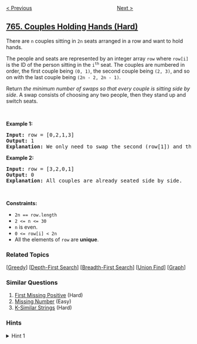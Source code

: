 <!--|This file generated by command(leetcode description); DO NOT EDIT.    |-->
<!--+----------------------------------------------------------------------+-->
<!--|@author    openset <openset.wang@gmail.com>                           |-->
<!--|@link      https://github.com/openset                                 |-->
<!--|@home      https://github.com/openset/leetcode                        |-->
<!--+----------------------------------------------------------------------+-->

[< Previous](../largest-plus-sign "Largest Plus Sign")
　　　　　　　　　　　　　　　　
[Next >](../toeplitz-matrix "Toeplitz Matrix")

## [765. Couples Holding Hands (Hard)](https://leetcode.com/problems/couples-holding-hands "情侣牵手")

<p>There are <code>n</code> couples sitting in <code>2n</code> seats arranged in a row and want to hold hands.</p>

<p>The people and seats are represented by an integer array <code>row</code> where <code>row[i]</code> is the ID of the person sitting in the <code>i<sup>th</sup></code> seat. The couples are numbered in order, the first couple being <code>(0, 1)</code>, the second couple being <code>(2, 3)</code>, and so on with the last couple being <code>(2n - 2, 2n - 1)</code>.</p>

<p>Return <em>the minimum number of swaps so that every couple is sitting side by side</em>. A swap consists of choosing any two people, then they stand up and switch seats.</p>

<p>&nbsp;</p>
<p><strong>Example 1:</strong></p>

<pre>
<strong>Input:</strong> row = [0,2,1,3]
<strong>Output:</strong> 1
<strong>Explanation:</strong> We only need to swap the second (row[1]) and third (row[2]) person.
</pre>

<p><strong>Example 2:</strong></p>

<pre>
<strong>Input:</strong> row = [3,2,0,1]
<strong>Output:</strong> 0
<strong>Explanation:</strong> All couples are already seated side by side.
</pre>

<p>&nbsp;</p>
<p><strong>Constraints:</strong></p>

<ul>
	<li><code>2n == row.length</code></li>
	<li><code>2 &lt;= n &lt;= 30</code></li>
	<li><code>n</code> is even.</li>
	<li><code>0 &lt;= row[i] &lt; 2n</code></li>
	<li>All the elements of <code>row</code> are <strong>unique</strong>.</li>
</ul>

### Related Topics
  [[Greedy](../../tag/greedy/README.md)]
  [[Depth-First Search](../../tag/depth-first-search/README.md)]
  [[Breadth-First Search](../../tag/breadth-first-search/README.md)]
  [[Union Find](../../tag/union-find/README.md)]
  [[Graph](../../tag/graph/README.md)]

### Similar Questions
  1. [First Missing Positive](../first-missing-positive) (Hard)
  1. [Missing Number](../missing-number) (Easy)
  1. [K-Similar Strings](../k-similar-strings) (Hard)

### Hints
<details>
<summary>Hint 1</summary>
Say there are N two-seat couches.  For each couple, draw an edge from the couch of one partner to the couch of the other partner.
</details>
